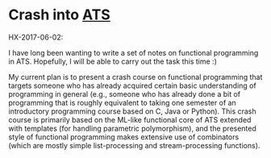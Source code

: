 # Crash into [ATS](http://www.ats-lang.org/)

HX-2017-06-02:

I have long been wanting to write a set of notes on functional
programming in ATS. Hopefully, I will be able to carry out the task
this time :)

My current plan is to present a crash course on functional programming
that targets someone who has already acquired certain basic
understanding of programming in general (e.g., someone who has
already done a bit of programming that is roughly equivalent to taking
one semester of an introductory programming course based on C, Java or
Python). This crash course is primarily based on the ML-like
functional core of ATS extended with templates (for handling
parametric polymorphism), and the presented style of functional
programming makes extensive use of combinators (which are mostly
simple list-processing and stream-processing functions).
